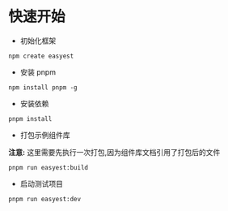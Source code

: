 # 快速开始

- 初始化框架

```
npm create easyest
```

- 安装 pnpm

```
npm install pnpm -g
```

- 安装依赖

```
pnpm install
```

- 打包示例组件库

**注意:** 这里需要先执行一次打包,因为组件库文档引用了打包后的文件

```
pnpm run easyest:build
```

- 启动测试项目

```
pnpm run easyest:dev
```